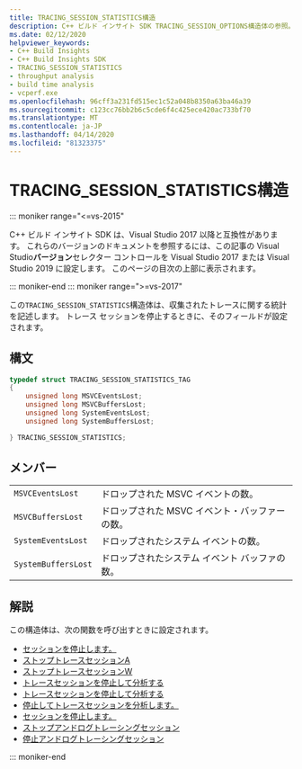```yaml
---
title: TRACING_SESSION_STATISTICS構造
description: C++ ビルド インサイト SDK TRACING_SESSION_OPTIONS構造体の参照。
ms.date: 02/12/2020
helpviewer_keywords:
- C++ Build Insights
- C++ Build Insights SDK
- TRACING_SESSION_STATISTICS
- throughput analysis
- build time analysis
- vcperf.exe
ms.openlocfilehash: 96cff3a231fd515ec1c52a048b8350a63ba46a39
ms.sourcegitcommit: c123cc76bb2b6c5cde6f4c425ece420ac733bf70
ms.translationtype: MT
ms.contentlocale: ja-JP
ms.lasthandoff: 04/14/2020
ms.locfileid: "81323375"
---
```

# <a name="tracing_session_statistics-structure"></a>TRACING_SESSION_STATISTICS構造

::: moniker range="<=vs-2015"

C++ ビルド インサイト SDK は、Visual Studio 2017 以降と互換性があります。 これらのバージョンのドキュメントを参照するには、この記事の Visual Studio**バージョン**セレクター コントロールを Visual Studio 2017 または Visual Studio 2019 に設定します。 このページの目次の上部に表示されます。

::: moniker-end
::: moniker range=">=vs-2017"

この`TRACING_SESSION_STATISTICS`構造体は、収集されたトレースに関する統計を記述します。 トレース セッションを停止するときに、そのフィールドが設定されます。

## <a name="syntax"></a>構文

```cpp
typedef struct TRACING_SESSION_STATISTICS_TAG
{
    unsigned long MSVCEventsLost;
    unsigned long MSVCBuffersLost;
    unsigned long SystemEventsLost;
    unsigned long SystemBuffersLost;

} TRACING_SESSION_STATISTICS;
```

## <a name="members"></a>メンバー

|  |  |
|--|--|
| `MSVCEventsLost` | ドロップされた MSVC イベントの数。 |
| `MSVCBuffersLost` | ドロップされた MSVC イベント・バッファーの数。 |
| `SystemEventsLost` | ドロップされたシステム イベントの数。 |
| `SystemBuffersLost` | ドロップされたシステム イベント バッファの数。 |

## <a name="remarks"></a>解説

この構造体は、次の関数を呼び出すときに設定されます。

- [セッションを停止します。](../functions/stop-tracing-session.md)
- [ストップトレースセッションA](../functions/stop-tracing-session-a.md)
- [ストップトレースセッションW](../functions/stop-tracing-session-w.md)
- [トレースセッションを停止して分析する](../functions/stop-and-analyze-tracing-session.md)
- [トレースセッションを停止して分析する](../functions/stop-and-analyze-tracing-session-a.md)
- [停止してトレースセッションを分析します。](../functions/stop-and-analyze-tracing-session-w.md)
- [セッションを停止します。](../functions/stop-and-relog-tracing-session.md)
- [ストップアンドログトレーシングセッション](../functions/stop-and-relog-tracing-session-a.md)
- [停止アンドログトレーシングセッション](../functions/stop-and-relog-tracing-session-w.md)

::: moniker-end
